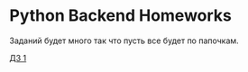 # Python Backend Homeworks
Заданий будет много так что пусть все будет по папочкам. 

[ДЗ 1](https://github.com/GlebIsrailevich/AiTH-Backend/tree/master/Backend_HW1)
